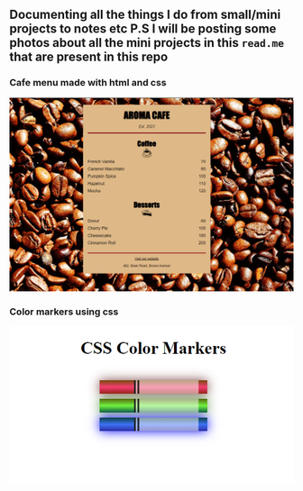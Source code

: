 ## Documenting all the things I do from small/mini projects to notes etc P.S I will be posting some photos about all the mini projects in this `read.me` that are present in this repo

### Cafe menu made with html and css

![Alt text](image-1.png)

### Color markers using css

![color-theory](image.png)